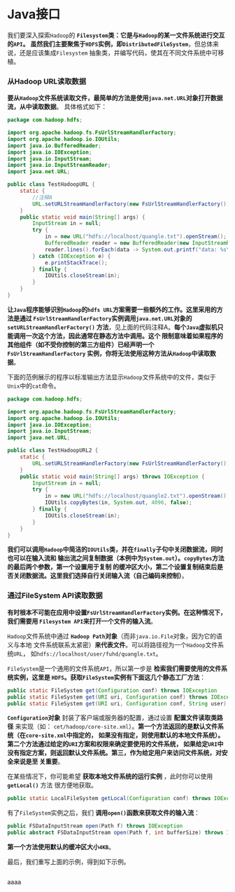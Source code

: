 Java接口
===============================================================================
我们要深入探索`Hadoop`的 **`Filesystem`类：它是与`Hadoop`的某一文件系统进行交互的`API`。
虽然我们主要聚焦于`HDFS`实例，即`DistributedFileSystem`**，但总体来说，还是应该集成`Filesystem`
抽象类，并编写代码，使其在不同文件系统中可移植。

### 从Hadoop URL读取数据
**要从`Hadoop`文件系统读取文件，最简单的方法是使用`java.net.URL`对象打开数据流，从中读取数据**。
具体格式如下：
```java
package com.hadoop.hdfs;

import org.apache.hadoop.fs.FsUrlStreamHandlerFactory;
import org.apache.hadoop.io.IOUtils;
import java.io.BufferedReader;
import java.io.IOException;
import java.io.InputStream;
import java.io.InputStreamReader;
import java.net.URL;

public class TestHadoopURL {
    static {
        //注释A
        URL.setURLStreamHandlerFactory(new FsUrlStreamHandlerFactory());
    }
    public static void main(String[] args) {
        InputStream in = null;
        try {
            in = new URL("hdfs://localhost/quangle.txt").openStream();
            BufferedReader reader = new BufferedReader(new InputStreamReader(in));
            reader.lines().forEach(data -> System.out.printf("data: %s\n", data));
        } catch (IOException e) {
            e.printStackTrace();
        } finally {
            IOUtils.closeStream(in);
        }
    }
}
```
**让`Java`程序能够识别`Hadoop`的`hdfs URL`方案需要一些额外的工作。这里采用的方法是通过
`FsUrlStreamHandlerFactory`实例调用`java.net.URL`对象的`setURLStreamHandlerFactory()`
方法**，见上面的代码注释A。**每个`Java`虚拟机只能调用一次这个方法，因此通常在静态方法中调用。这个
限制意味着如果程序的其他组件（如不受你控制的第三方组件）已经声明一个`FsUrlStreamHandlerFactory`
实例，你将无法使用这种方法从`Hadoop`中读取数据**。

下面的范例展示的程序以标准输出方法显示`Hadoop`文件系统中的文件，类似于`Unix`中的`cat`命令。
```java
package com.hadoop.hdfs;

import org.apache.hadoop.fs.FsUrlStreamHandlerFactory;
import org.apache.hadoop.io.IOUtils;
import java.io.IOException;
import java.io.InputStream;
import java.net.URL;

public class TestHadoopURL2 {
    static {
        URL.setURLStreamHandlerFactory(new FsUrlStreamHandlerFactory());
    }
    public static void main(String[] args) throws IOException {
        InputStream in = null;
        try {
            in = new URL("hdfs://localhost/quangle2.txt").openStream();
            IOUtils.copyBytes(in, System.out, 4096, false);
        } finally {
            IOUtils.closeStream(in);
        }
    }
}
```
**我们可以调用`Hadoop`中简洁的`IOUtils`类，并在`finally`子句中关闭数据流，同时也可以在输入流和
输出流之间复制数据（本例中为`System.out`）。`copyBytes`方法的最后两个参数，第一个设置用于复制
的缓冲区大小，第二个设置复制结束后是否关闭数据流。这里我们选择自行关闭输入流（自己编码来控制）**。

### 通过FileSystem API读取数据
**有时根本不可能在应用中设置`FsUrlStreamHandlerFactory`实例。在这种情况下，我们需要用
`Filesystem API`来打开一个文件的输入流**。

`Hadoop`文件系统中通过 **`Hadoop Path`对象**（而非`java.io.File`对象，因为它的语义与本地
文件系统联系太紧密）**来代表文件**。可以将路径视为一个`Hadoop`文件系统`URL`，
如`hdfs://localhost/user/fuhd/quangle.txt`。

`FileSystem`是一个通用的文件系统`API`，所以第一步是 **检索我们需要使用的文件系统实例，这里是
`HDFS`。获取`FileSystem`实例有下面这几个静态工厂方法**：
```java
public static FileSystem get(Configuration conf) throws IOException
public static FileSystem get(URI uri, Configuration conf) throws IOException
public static FileSystem get(URI uri, Configuration conf, String user) throws IOException
```
**`Configuration`对象** 封装了客户端或服务器的配置，通过设置 **配置文件读取类路径** 来实现（如：
`cet/hadoop/core-site.xml`）。**第一个方法返回的是默认文件系统（在`core-site.xml`中指定的，
如果没有指定，则使用默认的本地文件系统）。第二个方法通过给定的`URI`方案和权限来确定要使用的文件系统，
如果给定`URI`中没有指定方案，则返回默认文件系统。第三，作为给定用户来访问文件系统，对安全来说是至
关重要**。

在某些情况下，你可能希望 **获取本地文件系统的运行实例** ，此时你可以使用 **`getLocal()`** 方法
很方便地获取。
```java
public static LocalFileSystem getLocal(Configuration conf) throws IOException
```
有了`FileSystem`实例之后，我们 **调用`open()`函数来获取文件的输入流**：
```java
public FSDataInputStream open(Path f) throws IOException
public abstract FSDataInputStream open(Path f, int bufferSize) throws IOException
```
**第一个方法使用默认的缓冲区大小`4KB`**。

最后，我们重写上面的示例，得到如下示例。
```java

```













































aaaa
